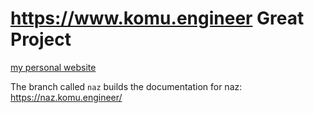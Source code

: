 # https://www.komu.engineer  Great Project          

[my personal website](https://www.komu.engineer)


The branch called `naz` builds the documentation for naz: https://naz.komu.engineer/
